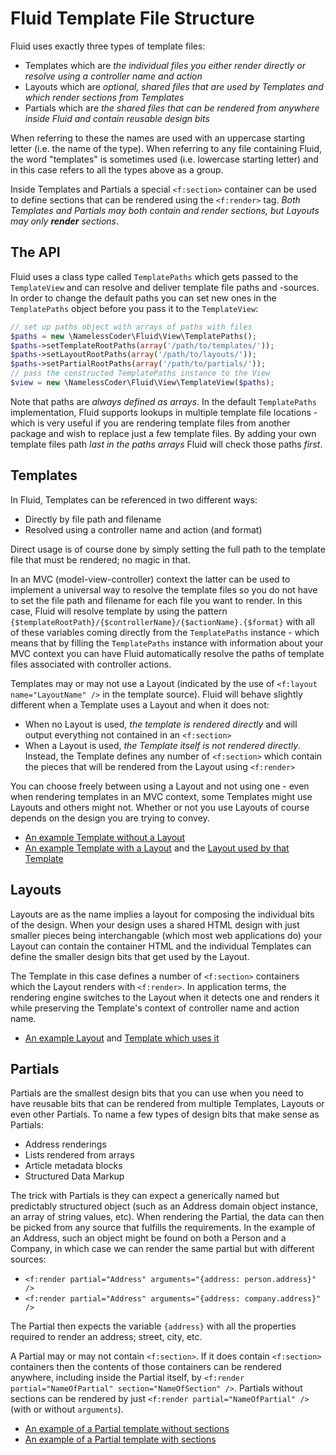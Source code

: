 Fluid Template File Structure
=============================

Fluid uses exactly three types of template files:

* Templates which are _the individual files you either render directly or resolve using a controller name and action_
* Layouts which are _optional, shared files that are used by Templates and which render sections from Templates_
* Partials which are _the shared files that can be rendered from anywhere inside Fluid and contain reusable design bits_

When referring to these the names are used with an uppercase starting letter (i.e. the name of the type). When referring to any
file containing Fluid, the word "templates" is sometimes used (i.e. lowercase starting letter) and in this case refers to all the
types above as a group.

Inside Templates and Partials a special `<f:section>` container can be used to define sections that can be rendered using the
`<f:render>` tag. _Both Templates and Partials may both contain and render sections, but Layouts may only **render** sections_.

The API
-------

Fluid uses a class type called `TemplatePaths` which gets passed to the `TemplateView` and can resolve and deliver template file
paths and -sources. In order to change the default paths you can set new ones in the `TemplatePaths` object before you pass it to
the `TemplateView`:

```php
// set up paths object with arrays of paths with files
$paths = new \NamelessCoder\Fluid\View\TemplatePaths();
$paths->setTemplateRootPaths(array('/path/to/templates/'));
$paths->setLayoutRootPaths(array('/path/to/layouts/'));
$paths->setPartialRootPaths(array('/path/to/partials/'));
// pass the constructed TemplatePaths instance to the View
$view = new \NamelessCoder\Fluid\View\TemplateView($paths);
```

Note that paths are _always defined as arrays_. In the default `TemplatePaths` implementation, Fluid supports lookups in multiple
template file locations - which is very useful if you are rendering template files from another package and wish to replace just
a few template files. By adding your own template files path _last in the paths arrays_ Fluid will check those paths _first_.

Templates
---------

In Fluid, Templates can be referenced in two different ways:

* Directly by file path and filename
* Resolved using a controller name and action (and format)

Direct usage is of course done by simply setting the full path to the template file that must be rendered; no magic in that.

In an MVC (model-view-controller) context the latter can be used to implement a universal way to resolve the template files so
you do not have to set the file path and filename for each file you want to render. In this case, Fluid will resolve template by
using the pattern `{$templateRootPath}/{$controllerName}/{$actionName}.{$format}` with all of these variables coming directly from
the `TemplatePaths` instance - which means that by filling the `TemplatePaths` instance with information about your MVC context
you can have Fluid automatically resolve the paths of template files associated with controller actions.

Templates may or may not use a Layout (indicated by the use of `<f:layout name="LayoutName" />` in the template source). Fluid
will behave slightly different when a Template uses a Layout and when it does not:

* When no Layout is used, _the template is rendered directly_ and will output everything not contained in an `<f:section>`
* When a Layout is used, _the Template itself is not rendered directly_. Instead, the Template defines any number of `<f:section>`
  which contain the pieces that will be rendered from the Layout using `<f:render>`

You can choose freely between using a Layout and not using one - even when rendering templates in an MVC context, some Templates
might use Layouts and others might not. Whether or not you use Layouts of course depends on the design you are trying to convey.

* [An example Template without a Layout](../examples/Resources/Private/Singles/LayoutLess.html)
* [An example Template with a Layout](../examples/Resources/Private/Templates/Default/Default.html) and the
  [Layout used by that Template](../examples/Resources/Private/Layouts/Default.html)

Layouts
-------

Layouts are as the name implies a layout for composing the individual bits of the design. When your design uses a shared HTML
design with just smaller pieces being interchangable (which most web applications do) your Layout can contain the container HTML
and the individual Templates can define the smaller design bits that get used by the Layout.

The Template in this case defines a number of `<f:section>` containers which the Layout renders with `<f:render>`. In application
terms, the rendering engine switches to the Layout when it detects one and renders it while preserving the Template's context of
controller name and action name.

* [An example Layout](../examples/Resources/Private/Layouts/Default.html) and
[Template which uses it](../examples/Resources/Private/Templates/Default/Default.html)

Partials
--------

Partials are the smallest design bits that you can use when you need to have reusable bits that can be rendered from multiple
Templates, Layouts or even other Partials. To name a few types of design bits that make sense as Partials:

* Address renderings
* Lists rendered from arrays
* Article metadata blocks
* Structured Data Markup

The trick with Partials is they can expect a generically named but predictably structured object (such as an Address domain
object instance, an array of string values, etc). When rendering the Partial, the data can then be picked from any source that
fulfills the requirements. In the example of an Address, such an object might be found on both a Person and a Company, in which
case we can render the same partial but with different sources:

* `<f:render partial="Address" arguments="{address: person.address}" />`
* `<f:render partial="Address" arguments="{address: company.address}" />`

The Partial then expects the variable `{address}` with all the properties required to render an address; street, city, etc.

A Partial may or may not contain `<f:section>`. If it does contain `<f:section>` containers then the contents of those containers
can be rendered anywhere, including inside the Partial itself, by `<f:render partial="NameOfPartial" section="NameOfSection" />`.
Partials without sections can be rendered by just `<f:render partial="NameOfPartial" />` (with or without `arguments`).

* [An example of a Partial template without sections](../examples/Resources/Private/Partials/FirstPartial.html)
* [An example of a Partial template with sections](../examples/Resources/Private/Partials/Structures.html)
